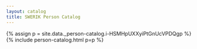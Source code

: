 ```yaml
---
layout: catalog
title: SWERIK Person Catalog
---
```

{% assign p = site.data._person-catalog.i-HSMHpUXXyiPtGnUcVPDQgp %}
{% include person-catalog.html p=p %}

